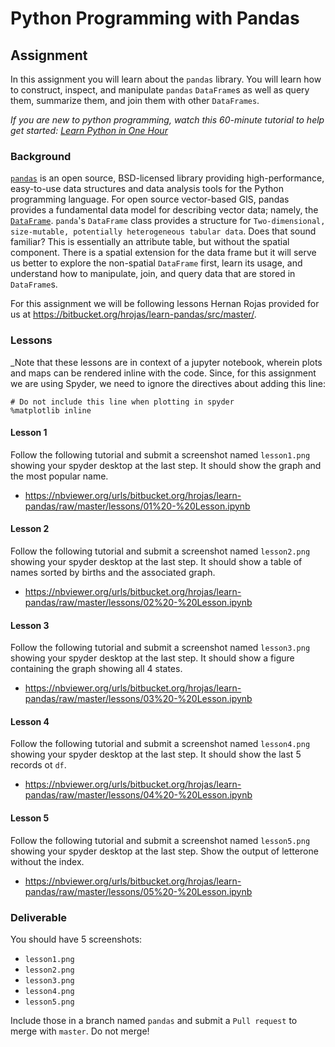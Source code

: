 # Python Programming with Pandas
## Assignment
In this assignment you will learn about the `pandas` library. You will learn how to construct, inspect, and manipulate `pandas` `DataFrame`s as well as query them, summarize them, and join them with other `DataFrames`.

_If you are new to python programming, watch this 60-minute tutorial to help get started: [Learn Python in One Hour](https://www.youtube.com/watch?v=kqtD5dpn9C8&ab_channel=ProgrammingwithMosh)_

### Background
[`pandas`](https://pandas.pydata.org/pandas-docs/stable/index.html) is an open source, BSD-licensed library providing high-performance, easy-to-use data structures and data analysis tools for the Python programming language. For open source vector-based GIS, pandas provides a fundamental data model for describing vector data; namely, the [`DataFrame`](https://pandas.pydata.org/docs/reference/api/pandas.DataFrame.html). `panda`'s `DataFrame` class provides a structure for `Two-dimensional, size-mutable, potentially heterogeneous tabular data`. Does that sound familiar? This is essentially an attribute table, but without the spatial component. There is a spatial extension for the data frame but it will serve us better to explore the non-spatial `DataFrame` first, learn its usage, and understand how to manipulate, join, and query data that are stored in `DataFrame`s.

For this assignment we will be following lessons Hernan Rojas provided for us at https://bitbucket.org/hrojas/learn-pandas/src/master/.

### Lessons

_Note that these lessons are in context of a jupyter notebook, wherein plots and maps can be rendered inline with the code. Since, for this
assignment we are using Spyder, we need to ignore the directives about adding this line:
``` 
# Do not include this line when plotting in spyder
%matplotlib inline
```

#### Lesson 1
Follow the following tutorial and submit a screenshot named `lesson1.png` showing your spyder desktop at the last step. It should show the graph and the most popular name.
- https://nbviewer.org/urls/bitbucket.org/hrojas/learn-pandas/raw/master/lessons/01%20-%20Lesson.ipynb

#### Lesson 2
Follow the following tutorial and submit a screenshot named `lesson2.png` showing your spyder desktop at the last step. It should show a table of names sorted by births and the associated graph.
- https://nbviewer.org/urls/bitbucket.org/hrojas/learn-pandas/raw/master/lessons/02%20-%20Lesson.ipynb

#### Lesson 3
Follow the following tutorial and submit a screenshot named `lesson3.png` showing your spyder desktop at the last step. It should show a figure containing the graph showing all 4 states.
- https://nbviewer.org/urls/bitbucket.org/hrojas/learn-pandas/raw/master/lessons/03%20-%20Lesson.ipynb

#### Lesson 4
Follow the following tutorial and submit a screenshot named `lesson4.png` showing your spyder desktop at the last step. It should show the last 5 records ot `df`.
- https://nbviewer.org/urls/bitbucket.org/hrojas/learn-pandas/raw/master/lessons/04%20-%20Lesson.ipynb

#### Lesson 5
Follow the following tutorial and submit a screenshot named `lesson5.png` showing your spyder desktop at the last step. Show the output of letterone without the index.
- https://nbviewer.org/urls/bitbucket.org/hrojas/learn-pandas/raw/master/lessons/05%20-%20Lesson.ipynb


### Deliverable
You should have 5 screenshots:
- `lesson1.png`
- `lesson2.png`
- `lesson3.png`
- `lesson4.png`
- `lesson5.png`
 
Include those in a branch named `pandas` and submit a `Pull request` to merge with `master`. Do not merge!
